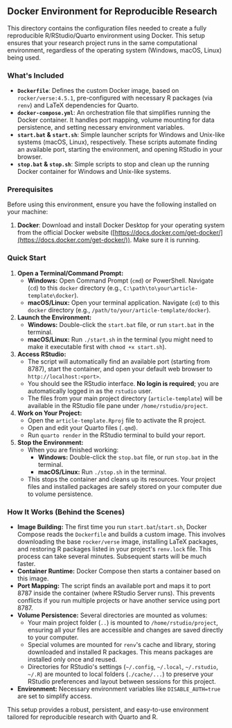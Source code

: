 ## Docker Environment for Reproducible Research

This directory contains the configuration files needed to create a fully reproducible R/RStudio/Quarto environment using Docker. This setup ensures that your research project runs in the same computational environment, regardless of the operating system (Windows, macOS, Linux) being used.

### What's Included

*   **`Dockerfile`**: Defines the custom Docker image, based on `rocker/verse:4.5.1`, pre-configured with necessary R packages (via `renv`) and LaTeX dependencies for Quarto.
*   **`docker-compose.yml`**: An orchestration file that simplifies running the Docker container. It handles port mapping, volume mounting for data persistence, and setting necessary environment variables.
*   **`start.bat` & `start.sh`**: Simple launcher scripts for Windows and Unix-like systems (macOS, Linux), respectively. These scripts automate finding an available port, starting the environment, and opening RStudio in your browser.
*   **`stop.bat` & `stop.sh`**: Simple scripts to stop and clean up the running Docker container for Windows and Unix-like systems.

### Prerequisites

Before using this environment, ensure you have the following installed on your machine:

1.  **Docker**: Download and install Docker Desktop for your operating system from the official Docker website ([https://docs.docker.com/get-docker/](https://docs.docker.com/get-docker/)). Make sure it is running.

### Quick Start

1.  **Open a Terminal/Command Prompt:**
    *   **Windows:** Open Command Prompt (`cmd`) or PowerShell. Navigate (`cd`) to this `docker` directory (e.g., `C:\path\to\your\article-template\docker`).
    *   **macOS/Linux:** Open your terminal application. Navigate (`cd`) to this `docker` directory (e.g., `/path/to/your/article-template/docker`).
2.  **Launch the Environment:**
    *   **Windows:** Double-click the `start.bat` file, or run `start.bat` in the terminal.
    *   **macOS/Linux:** Run `./start.sh` in the terminal (you might need to make it executable first with `chmod +x start.sh`).
3.  **Access RStudio:**
    *   The script will automatically find an available port (starting from 8787), start the container, and open your default web browser to `http://localhost:<port>`.
    *   You should see the RStudio interface. **No login is required**; you are automatically logged in as the `rstudio` user.
    *   The files from your main project directory (`article-template`) will be available in the RStudio file pane under `/home/rstudio/project`.
4.  **Work on Your Project:**
    *   Open the `article-template.Rproj` file to activate the R project.
    *   Open and edit your Quarto files (`.qmd`).
    *   Run `quarto render` in the RStudio terminal to build your report.
5.  **Stop the Environment:**
    *   When you are finished working:
        *   **Windows:** Double-click the `stop.bat` file, or run `stop.bat` in the terminal.
        *   **macOS/Linux:** Run `./stop.sh` in the terminal.
    *   This stops the container and cleans up its resources. Your project files and installed packages are safely stored on your computer due to volume persistence.

### How It Works (Behind the Scenes)

*   **Image Building:** The first time you run `start.bat`/`start.sh`, Docker Compose reads the `Dockerfile` and builds a custom image. This involves downloading the base `rocker/verse` image, installing LaTeX packages, and restoring R packages listed in your project's `renv.lock` file. This process can take several minutes. Subsequent starts will be much faster.
*   **Container Runtime:** Docker Compose then starts a container based on this image.
*   **Port Mapping:** The script finds an available port and maps it to port 8787 inside the container (where RStudio Server runs). This prevents conflicts if you run multiple projects or have another service using port 8787.
*   **Volume Persistence:** Several directories are mounted as volumes:
    *   Your main project folder (`..`) is mounted to `/home/rstudio/project`, ensuring all your files are accessible and changes are saved directly to your computer.
    *   Special volumes are mounted for `renv`'s cache and library, storing downloaded and installed R packages. This means packages are installed only once and reused.
    *   Directories for RStudio's settings (`~/.config`, `~/.local`, `~/.rstudio`, `~/.R`) are mounted to local folders (`./cache/...`) to preserve your RStudio preferences and layout between sessions for this project.
*   **Environment:** Necessary environment variables like `DISABLE_AUTH=true` are set to simplify access.

This setup provides a robust, persistent, and easy-to-use environment tailored for reproducible research with Quarto and R.